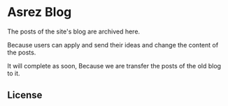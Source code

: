 # Asrez Blog

The posts of the site's blog are archived here.

Because users can apply and send their ideas and change the content of the posts.

It will complete as soon, Because we are transfer the posts of the old blog to it.

## License

